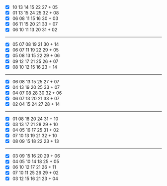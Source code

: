 - [x] 10 13 14 15 22 27 + 05
- [x] 01 13 15 24 25 32 + 08
- [x] 06 08 11 15 16 30 + 03
- [x] 06 11 15 20 21 33 + 07
- [x] 06 10 11 13 20 31 + 02
***
- [x] 05 07 08 19 21 30 + 14
- [x] 06 07 11 19 22 29 + 05
- [x] 05 08 13 15 22 29 + 06
- [x] 09 12 17 21 25 26 + 07
- [x] 08 10 12 15 16 23 + 14
***
- [x] 06 08 13 15 25 27 + 07
- [x] 04 13 19 20 25 33 + 07
- [x] 04 07 08 28 30 32 + 06
- [x] 06 07 13 20 21 33 + 07
- [x] 02 04 15 24 27 28 + 14
***
- [x] 01 08 18 20 24 31 + 10
- [x] 03 13 17 21 28 29 + 10
- [x] 04 05 16 17 25 31 + 02
- [x] 07 10 13 19 21 32 + 10
- [x] 08 09 15 18 22 23 + 13
***
- [x] 03 09 15 16 20 29 + 06
- [x] 04 05 10 14 18 25 + 05
- [x] 06 10 12 17 21 26 + 11
- [x] 07 10 11 25 26 29 + 02
- [x] 03 12 15 16 21 23 + 04
